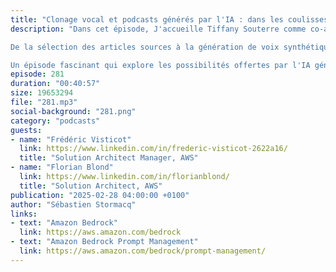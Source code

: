 ```yaml
---
title: "Clonage vocal et podcasts générés par l'IA : dans les coulisses d'un projet AWS"
description: "Dans cet épisode, J'accueille Tiffany Souterre comme co-animatrice, ainsi que Frédéric Vistico (Solutions Architect Manager) et Florian Blond (Solutions Architect) d'AWS. Ces derniers dévoilent les coulisses d'un projet étonnant : la génération automatique de podcasts à partir de blogs AWS en utilisant l'intelligence artificielle.

De la sélection des articles sources à la génération de voix synthétiques, en passant par la création de scripts conversationnels, nos invités détaillent l'architecture technique de leur solution qui utilise notamment Amazon Bedrock, Lambda, Step Functions et divers modèles de text-to-speech. Ils partagent également leurs réflexions sur les défis techniques rencontrés, les coûts, et leur vision du futur des podcasts générés par l'IA.

Un épisode fascinant qui explore les possibilités offertes par l'IA générative dans le domaine de la création de contenu audio, tout en soulevant d'importantes questions sur l'authenticité et la personnalisation des podcasts"
episode: 281
duration: "00:40:57"
size: 19653294
file: "281.mp3"
social-background: "281.png"
category: "podcasts"
guests:
- name: "Frédéric Visticot"
  link: https://www.linkedin.com/in/frederic-visticot-2622a16/
  title: "Solution Architect Manager, AWS"
- name: "Florian Blond"
  link: https://www.linkedin.com/in/florianblond/
  title: "Solution Architect, AWS"
publication: "2025-02-28 04:00:00 +0100"
author: "Sébastien Stormacq"
links:
- text: "Amazon Bedrock"
  link: https://aws.amazon.com/bedrock
- text: "Amazon Bedrock Prompt Management"
  link: https://aws.amazon.com/bedrock/prompt-management/
---
```

